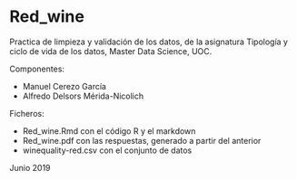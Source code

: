 # Red_wine
Practica de limpieza y validación de los datos, de la asignatura Tipología y ciclo de vida de los datos, Master Data Science, UOC.

Componentes:
- Manuel Cerezo García
- Alfredo Delsors Mérida-Nicolich

Ficheros:
- Red_wine.Rmd con el código R y el markdown
- Red_wine.pdf con las respuestas, generado a partir del anterior
- winequality-red.csv con el conjunto de datos

Junio 2019
